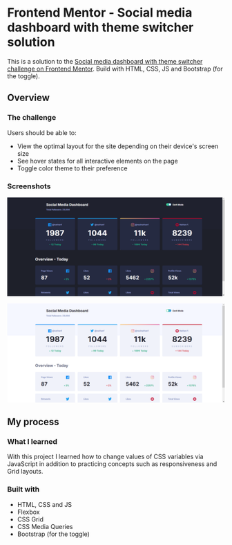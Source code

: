 # Frontend Mentor - Social media dashboard with theme switcher solution

This is a solution to the [Social media dashboard with theme switcher challenge on Frontend Mentor](https://www.frontendmentor.io/challenges/social-media-dashboard-with-theme-switcher-6oY8ozp_H). Build with HTML, CSS, JS and Bootstrap (for the toggle).

## Overview

### The challenge

Users should be able to:

- View the optimal layout for the site depending on their device's screen size
- See hover states for all interactive elements on the page
- Toggle color theme to their preference

### Screenshots

![](./dark_mode_print.png)

![](./light_mode_print.png)

## My process

### What I learned

With this project I learned how to change values ​​of CSS variables via JavaScript in addition to practicing concepts such as responsiveness and Grid layouts.

### Built with

- HTML, CSS and JS
- Flexbox
- CSS Grid
- CSS Media Queries
- Bootstrap (for the toggle)

